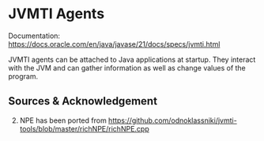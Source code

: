 # JVMTI Agents

Documentation: https://docs.oracle.com/en/java/javase/21/docs/specs/jvmti.html

JVMTI agents can be attached to Java applications at startup.
They interact with the JVM and can gather information as well as change values of the program.

## Sources & Acknowledgement

2. NPE has been ported from https://github.com/odnoklassniki/jvmti-tools/blob/master/richNPE/richNPE.cpp